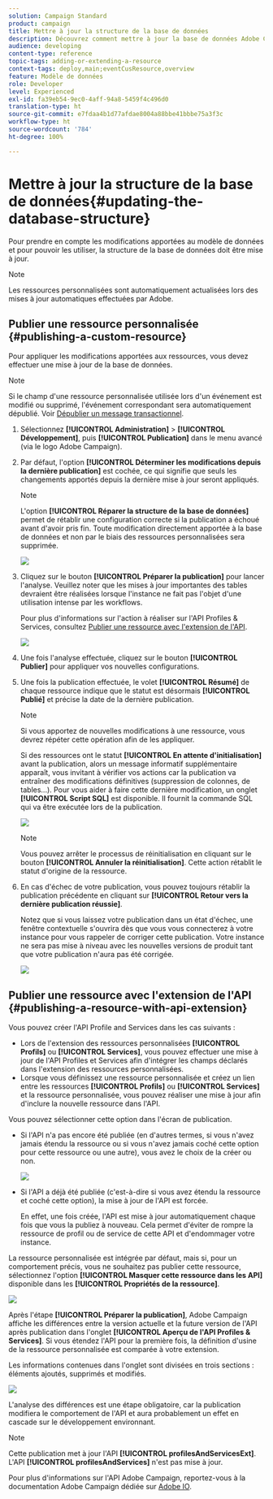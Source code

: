 ```yaml
---
solution: Campaign Standard
product: campaign
title: Mettre à jour la structure de la base de données
description: Découvrez comment mettre à jour la base de données Adobe Campaign.
audience: developing
content-type: reference
topic-tags: adding-or-extending-a-resource
context-tags: deploy,main;eventCusResource,overview
feature: Modèle de données
role: Developer
level: Experienced
exl-id: fa39eb54-9ec0-4aff-94a8-5459f4c496d0
translation-type: ht
source-git-commit: e7fdaa4b1d77afdae8004a88bbe41bbbe75a3f3c
workflow-type: ht
source-wordcount: '784'
ht-degree: 100%

---
```


# Mettre à jour la structure de la base de données{#updating-the-database-structure}

Pour prendre en compte les modifications apportées au modèle de données et pour pouvoir les utiliser, la structure de la base de données doit être mise à jour.

>[!NOTE]
>
>Les ressources personnalisées sont automatiquement actualisées lors des mises à jour automatiques effectuées par Adobe.

## Publier une ressource personnalisée    {#publishing-a-custom-resource}

Pour appliquer les modifications apportées aux ressources, vous devez effectuer une mise à jour de la base de données.

>[!NOTE]
>
>Si le champ d&#39;une ressource personnalisée utilisée lors d&#39;un événement est modifié ou supprimé, l&#39;événement correspondant sera automatiquement dépublié. Voir [Dépublier un message transactionnel](../../channels/using/publishing-transactional-event.md#unpublishing-an-event).

1. Sélectionnez **[!UICONTROL Administration]** > **[!UICONTROL Développement]**, puis **[!UICONTROL Publication]** dans le menu avancé (via le logo Adobe Campaign).
1. Par défaut, l&#39;option **[!UICONTROL Déterminer les modifications depuis la dernière publication]** est cochée, ce qui signifie que seuls les changements apportés depuis la dernière mise à jour seront appliqués.

   >[!NOTE]
   >
   >L&#39;option **[!UICONTROL Réparer la structure de la base de données]** permet de rétablir une configuration correcte si la publication a échoué avant d&#39;avoir pris fin. Toute modification directement apportée à la base de données et non par le biais des ressources personnalisées sera supprimée.

   ![](assets/schema_extension_12.png)

1. Cliquez sur le bouton **[!UICONTROL Préparer la publication]** pour lancer l&#39;analyse. Veuillez noter que les mises à jour importantes des tables devraient être réalisées lorsque l&#39;instance ne fait pas l&#39;objet d&#39;une utilisation intense par les workflows.

   Pour plus d&#39;informations sur l&#39;action à réaliser sur l&#39;API Profiles &amp; Services, consultez [Publier une ressource avec l&#39;extension de l&#39;API](#publishing-a-resource-with-api-extension).

   ![](assets/schema_extension_13.png)

1. Une fois l&#39;analyse effectuée, cliquez sur le bouton **[!UICONTROL Publier]** pour appliquer vos nouvelles configurations.
1. Une fois la publication effectuée, le volet **[!UICONTROL Résumé]** de chaque ressource indique que le statut est désormais **[!UICONTROL Publié]** et précise la date de la dernière publication.

   >[!NOTE]
   >
   >Si vous apportez de nouvelles modifications à une ressource, vous devrez répéter cette opération afin de les appliquer.

   Si des ressources ont le statut **[!UICONTROL En attente d&#39;initialisation]** avant la publication, alors un message informatif supplémentaire apparaît, vous invitant à vérifier vos actions car la publication va entraîner des modifications définitives (suppression de colonnes, de tables...). Pour vous aider à faire cette dernière modification, un onglet **[!UICONTROL Script SQL]** est disponible. Il fournit la commande SQL qui va être exécutée lors de la publication.

   ![](assets/schema_extension_scriptsql.png)

   >[!NOTE]
   >
   >Vous pouvez arrêter le processus de réinitialisation en cliquant sur le bouton **[!UICONTROL Annuler la réinitialisation]**. Cette action rétablit le statut d&#39;origine de la ressource.

1. En cas d&#39;échec de votre publication, vous pouvez toujours rétablir la publication précédente en cliquant sur **[!UICONTROL Retour vers la dernière publication réussie]**.

   Notez que si vous laissez votre publication dans un état d&#39;échec, une fenêtre contextuelle s&#39;ouvrira dès que vous vous connecterez à votre instance pour vous rappeler de corriger cette publication. Votre instance ne sera pas mise à niveau avec les nouvelles versions de produit tant que votre publication n&#39;aura pas été corrigée.

   ![](assets/schema_extension_31.png)

## Publier une ressource avec l&#39;extension de l&#39;API    {#publishing-a-resource-with-api-extension}

Vous pouvez créer l&#39;API Profile and Services dans les cas suivants :

* Lors de l&#39;extension des ressources personnalisées **[!UICONTROL Profils]** ou **[!UICONTROL Services]**, vous pouvez effectuer une mise à jour de l&#39;API Profiles et Services afin d&#39;intégrer les champs déclarés dans l&#39;extension des ressources personnalisées.
* Lorsque vous définissez une ressource personnalisée et créez un lien entre les ressources **[!UICONTROL Profils]** ou **[!UICONTROL Services]** et la ressource personnalisée, vous pouvez réaliser une mise à jour afin d&#39;inclure la nouvelle ressource dans l&#39;API.

Vous pouvez sélectionner cette option dans l&#39;écran de publication.

* Si l&#39;API n&#39;a pas encore été publiée (en d&#39;autres termes, si vous n&#39;avez jamais étendu la ressource ou si vous n&#39;avez jamais coché cette option pour cette ressource ou une autre), vous avez le choix de la créer ou non.

   ![](assets/create-profile-and-services-api.png)

* Si l&#39;API a déjà été publiée (c&#39;est-à-dire si vous avez étendu la ressource et coché cette option), la mise à jour de l&#39;API est forcée.

   En effet, une fois créée, l&#39;API est mise à jour automatiquement chaque fois que vous la publiez à nouveau. Cela permet d&#39;éviter de rompre la ressource de profil ou de service de cette API et d&#39;endommager votre instance.

La ressource personnalisée est intégrée par défaut, mais si, pour un comportement précis, vous ne souhaitez pas publier cette ressource, sélectionnez l&#39;option **[!UICONTROL Masquer cette ressource dans les API]** disponible dans les **[!UICONTROL Propriétés de la ressource]**.

![](assets/removefromextoption.png)

Après l&#39;étape **[!UICONTROL Préparer la publication]**, Adobe Campaign affiche les différences entre la version actuelle et la future version de l&#39;API après publication dans l&#39;onglet **[!UICONTROL Aperçu de l&#39;API Profiles &amp; Services]**. Si vous étendez l&#39;API pour la première fois, la définition d&#39;usine de la ressource personnalisée est comparée à votre extension.

Les informations contenues dans l&#39;onglet sont divisées en trois sections : éléments ajoutés, supprimés et modifiés.

![](assets/extendpandsapi_diff.png)

L&#39;analyse des différences est une étape obligatoire, car la publication modifiera le comportement de l&#39;API et aura probablement un effet en cascade sur le développement environnant.

>[!NOTE]
>
>Cette publication met à jour l&#39;API **[!UICONTROL profilesAndServicesExt]**. L&#39;API **[!UICONTROL profilesAndServices]** n&#39;est pas mise à jour.

Pour plus d&#39;informations sur l&#39;API Adobe Campaign, reportez-vous à la documentation Adobe Campaign dédiée sur [Adobe IO](https://docs.campaign.adobe.com/doc/standard/en/adobeio.html).
